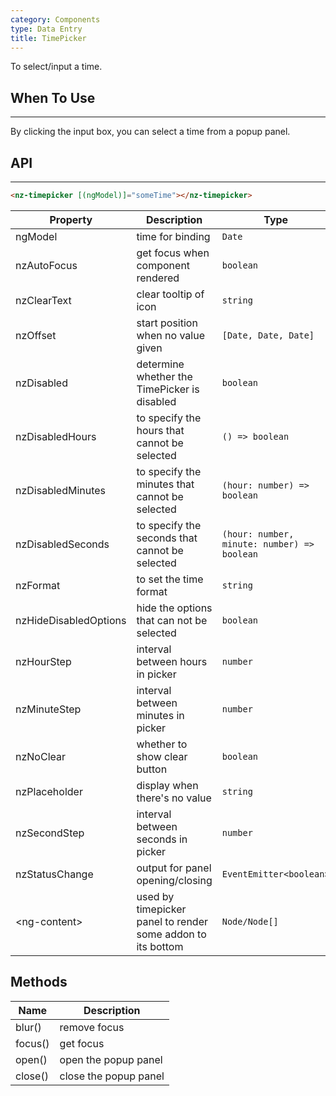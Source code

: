 ```yaml
---
category: Components
type: Data Entry
title: TimePicker
---
```


To select/input a time.

## When To Use

* * *

By clicking the input box, you can select a time from a popup panel.

## API

* * *

```html
<nz-timepicker [(ngModel)]="someTime"></nz-timepicker>
```

| Property | Description | Type | Default |
| -------- | ----------- | ---- | ------- |
| ngModel | time for binding | `Date` | `null` |
| nzAutoFocus | get focus when component rendered | `boolean` | `false` |
| nzClearText | clear tooltip of icon | `string` | `clear` |
| nzOffset | start position when no value given | `[Date, Date, Date]` | `null` |
| nzDisabled | determine whether the TimePicker is disabled | `boolean` | `false` |
| nzDisabledHours | to specify the hours that cannot be selected | `() => boolean` | - |
| nzDisabledMinutes | to specify the minutes that cannot be selected | `(hour: number) => boolean` | - |
| nzDisabledSeconds | to specify the seconds that cannot be selected | `(hour: number, minute: number) => boolean` | - |
| nzFormat | to set the time format | `string` | `'HH:mm:ss'` |
| nzHideDisabledOptions | hide the options that can not be selected | `boolean` | `false` |
| nzHourStep | interval between hours in picker | `number` | `1` |
| nzMinuteStep | interval between minutes in picker | `number` | `1` |
| nzNoClear | whether to show clear button | `boolean` | `false` |
| nzPlaceholder | display when there's no value | `string` | `'Select a time'` |
| nzSecondStep | interval between seconds in picker | `number` | `1` |
| nzStatusChange | output for panel opening/closing | `EventEmitter<boolean>` | - |
| &lt;ng-content&gt; | used by timepicker panel to render some addon to its bottom | `Node/Node[]` | - |

## Methods

| Name | Description |
| ---- | ----------- |
| blur() | remove focus |
| focus() | get focus |
| open() | open the popup panel |
| close() | close the popup panel |

<style>.code-box-demo .ant-time-picker { margin: 0 8px 12px 0; }</style>
